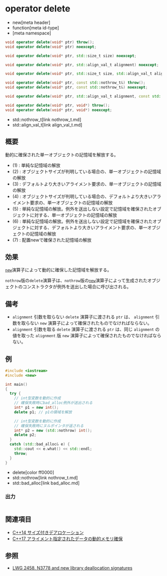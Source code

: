# operator delete
* new[meta header]
* function[meta id-type]
* [meta namespace]

```cpp
void operator delete(void* ptr) throw();                                                // (1) C++03 まで
void operator delete(void* ptr) noexcept;                                               // (1) C++11 から

void operator delete(void* ptr, std::size_t size) noexcept;                             // (2) C++14 から

void operator delete(void* ptr, std::align_val_t alignment) noexcept;                   // (3) C++17 から

void operator delete(void* ptr, std::size_t size, std::align_val_t alignment) noexcept; // (4) C++17 から

void operator delete(void* ptr, const std::nothrow_t&) throw();                              // (5) C++03 まで
void operator delete(void* ptr, const std::nothrow_t&) noexcept;                             // (5) C++11 から

void operator delete(void* ptr, std::align_val_t alignment, const std::nothrow_t&) noexcept; // (6) C++17 から

void operator delete(void* ptr, void*) throw();                                     // (7) C++03 まで
void operator delete(void* ptr, void*) noexcept;                                    // (7) C++11 から
```
* std::nothrow_t[link nothrow_t.md]
* std::align_val_t[link align_val_t.md]

## 概要
動的に確保された単一オブジェクトの記憶域を解放する。

- (1) : 単純な記憶域の解放
- (2) : オブジェクトサイズが判明している場合の、単一オブジェクトの記憶域の解放
- (3) : デフォルトより大きいアライメント要求の、単一オブジェクトの記憶域の解放
- (4) : オブジェクトサイズが判明している場合の、デフォルトより大きいアライメント要求の、単一オブジェクトの記憶域の解放
- (5) : 単純な記憶域の解放。例外を送出しない設定で記憶域を確保されたオブジェクトに対する、単一オブジェクトの記憶域の解放
- (6) : 単純な記憶域の解放。例外を送出しない設定で記憶域を確保されたオブジェクトに対する、デフォルトより大きいアライメント要求の、単一オブジェクトの記憶域の解放
- (7) : 配置newで確保された記憶域の解放


## 効果
[`new`](op_new.md)演算子によって動的に確保した記憶域を解放する。

`nothrow`版の`delete`演算子は、`nothrow`版の[`new`](op_new.md)演算子によって生成されたオブジェクトのコンストラクタが例外を送出した場合に呼び出される。


## 備考
- `alignment` 引数を取らない `delete` 演算子に渡される `ptr` は、 `alignment` 引数を取らない `new` 演算子によって確保されたものでなければならない。
- `alignment` 引数を取る `delete` 演算子に渡される `ptr` は、同じ `alignment` の値を取った `alignment` 版 `new` 演算子によって確保されたものでなければならない。


## 例
```cpp example
#include <iostream>
#include <new>

int main()
{
  try {
    // int型変数を動的に作成
    // 確保失敗時にbad_alloc例外が送出される
    int* p1 = new int();
    delete p1; // p1の領域を解放

    // int型変数を動的に作成
    // 確保失敗時にヌルポインタが返される
    int* p2 = new (std::nothrow) int();
    delete p2;
  }
  catch (std::bad_alloc& e) {
    std::cout << e.what() << std::endl;
    throw;
  }
}
```
* delete[color ff0000]
* std::nothrow[link nothrow_t.md]
* std::bad_alloc[link bad_alloc.md]

### 出力
```
```


## 関連項目
- [C++14 サイズ付きデアロケーション](/lang/cpp14/sized_deallocation.md)
- [C++17 アライメント指定されたデータの動的メモリ確保](/lang/cpp17/dynamic_memory_allocation_for_over-aligned_data.md)


## 参照
- [LWG 2458. N3778 and new library deallocation signatures](https://wg21.cmeerw.net/lwg/issue2458)
